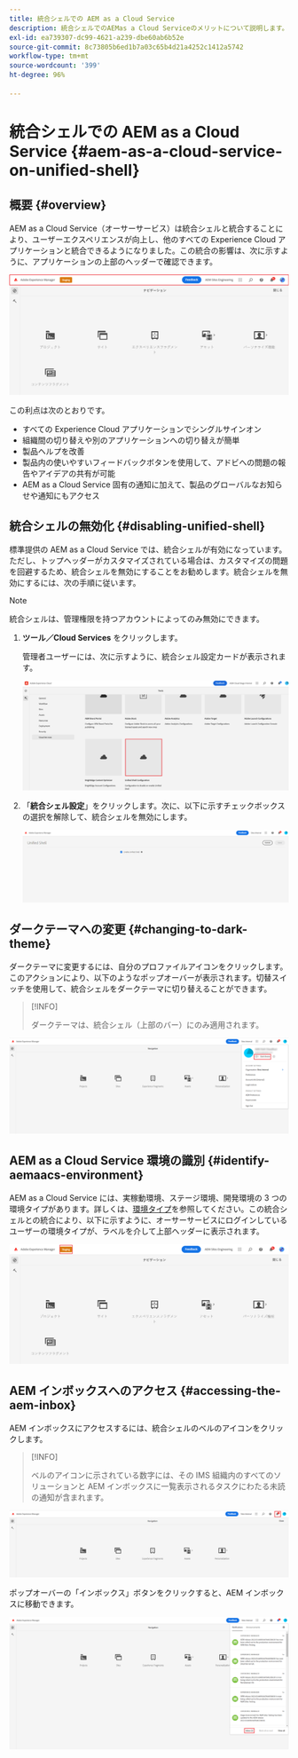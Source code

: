 ```yaml
---
title: 統合シェルでの AEM as a Cloud Service
description: 統合シェルでのAEMas a Cloud Serviceのメリットについて説明します。
exl-id: ea739307-dc99-4621-a239-dbe60ab6b52e
source-git-commit: 8c73805b6ed1b7a03c65b4d21a4252c1412a5742
workflow-type: tm+mt
source-wordcount: '399'
ht-degree: 96%

---
```


# 統合シェルでの AEM as a Cloud Service {#aem-as-a-cloud-service-on-unified-shell}

## 概要 {#overview}

AEM as a Cloud Service（オーサーサービス）は統合シェルと統合することにより、ユーザーエクスペリエンスが向上し、他のすべての Experience Cloud アプリケーションと統合できるようになりました。この統合の影響は、次に示すように、アプリケーションの上部のヘッダーで確認できます。

![画像](/help/overview/assets/unifiedshell_header.png)

この利点は次のとおりです。

* すべての Experience Cloud アプリケーションでシングルサインオン
* 組織間の切り替えや別のアプリケーションへの切り替えが簡単
* 製品ヘルプを改善
* 製品内の使いやすいフィードバックボタンを使用して、アドビへの問題の報告やアイデアの共有が可能
* AEM as a Cloud Service 固有の通知に加えて、製品のグローバルなお知らせや通知にもアクセス

## 統合シェルの無効化 {#disabling-unified-shell}

標準提供の AEM as a Cloud Service では、統合シェルが有効になっています。ただし、トップヘッダーがカスタマイズされている場合は、カスタマイズの問題を回避するため、統合シェルを無効にすることをお勧めします。統合シェルを無効にするには、次の手順に従います。

>[!NOTE]
>統合シェルは、管理権限を持つアカウントによってのみ無効にできます。

1. **ツール／Cloud Services** をクリックします。

   管理者ユーザーには、次に示すように、統合シェル設定カードが表示されます。

   ![画像](/help/overview/assets/unifiedshell2.png)

1. 「**統合シェル設定**」をクリックします。次に、以下に示すチェックボックスの選択を解除して、統合シェルを無効にします。

   ![画像](/help/overview/assets/unifiedshell3.png)

## ダークテーマへの変更 {#changing-to-dark-theme}

ダークテーマに変更するには、自分のプロファイルアイコンをクリックします。このアクションにより、以下のようなポップオーバーが表示されます。切替スイッチを使用して、統合シェルをダークテーマに切り替えることができます。

>[!INFO]
>
>ダークテーマは、統合シェル（上部のバー）にのみ適用されます。

![画像](/help/overview/assets/unifiedshell4.png)

## AEM as a Cloud Service 環境の識別 {#identify-aemaacs-environment}

AEM as a Cloud Service には、実稼動環境、ステージ環境、開発環境の 3 つの環境タイプがあります。詳しくは、[環境タイプ](https://experienceleague.adobe.com/docs/experience-manager-cloud-service/content/implementing/using-cloud-manager/manage-environments.html?lang=ja)を参照してください。この統合シェルとの統合により、以下に示すように、オーサーサービスにログインしているユーザーの環境タイプが、ラベルを介して上部ヘッダーに表示されます。

![画像](/help/overview/assets/unifiedshell_header_label.png)

## AEM インボックスへのアクセス {#accessing-the-aem-inbox}

AEM インボックスにアクセスするには、統合シェルのベルのアイコンをクリックします。

>[!INFO]
>
> ベルのアイコンに示されている数字には、その IMS 組織内のすべてのソリューションと AEM インボックスに一覧表示されるタスクにわたる未読の通知が含まれます。

![画像](/help/overview/assets/unifiedshell5.png)

ポップオーバーの「インボックス」ボタンをクリックすると、AEM インボックスに移動できます。

![画像](/help/overview/assets/unifiedshell6.png)
